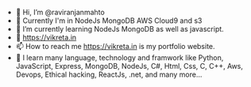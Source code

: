 - 👋 Hi, I’m @raviranjanmahto
- 👀 Currently I'm in NodeJs MongoDB AWS Cloud9 and s3
- 🌱 I’m currently learning NodeJs MongoDB as well as javascript.
- 💞️ https://vikreta.in
- 📫 How to reach me https://vikreta.in is my portfolio website.
- 🌱 I learn many language, technology and framwork like Python, JavaScript, Express, MongoDB, NodeJs, C#, Html, Css, C, C++, Aws, Devops, Ethical hacking, ReactJs, .net, and many more...

<!---
raviranjanmahto/raviranjanmahto is a ✨ special ✨ repository because its `README.md` (this file) appears on your GitHub profile.
You can click the Preview link to take a look at your changes.
--->
